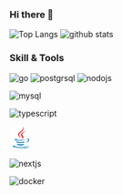 ### Hi there 👋

<p align="left"> 
  <img alt="Top Langs" height="150px" src="https://github-readme-stats.vercel.app/api/top-langs/?username=hato72&layout=compact&show_icons=true&theme=onedark" />
  <img alt="github stats" height="150px" src="https://github-readme-stats.vercel.app/api?username=hato72&theme=onedark&show_icons=ture" />
</p>

### Skill & Tools

<!-- 
<a href="https://ja.wikipedia.org/wiki/C%2B%2B" target="_blank"> 
<img src="" width="0" height="40"/></a> 
-->


<img src="https://i.imgur.com/FfxuBai.png" alt="go" width="30" height="40" /></a>
<img src="https://i.imgur.com/Vue1PQc.png" alt="postgrsql" width="43" height="40" /></a>
<img src="https://upload.wikimedia.org/wikipedia/commons/thumb/d/d9/Node.js_logo.svg/1200px-Node.js_logo.svg.png" alt="nodojs" width="60" height="40" /></a>


<img src="https://i.imgur.com/DhItfPT.png" alt="mysql" width="55" height="37" /></a>


<img src="https://miro.medium.com/max/816/1*TpbxEQy4ckB-g31PwUQPlg.png" alt="typescript" width="40" height="40" /></a>


<img src="https://raw.githubusercontent.com/devicons/devicon/master/icons/java/java-original.svg" alt="java" width="40" height="40" /></a>

<img src="https://i.imgur.com/xRPAKSY.png" alt="nextjs" width="41" height="41" /></a>
 

<img src="https://i.imgur.com/bg9mF8Z.png" alt="docker" width="43" height="40" /></a>



<!--
**hato72/hato72** is a ✨ _special_ ✨ repository because its `README.md` (this file) appears on your GitHub profile.

Here are some ideas to get you started:

- 🔭 I’m currently working on ...
- 🌱 I’m currently learning ...
- 👯 I’m looking to collaborate on ...
- 🤔 I’m looking for help with ...
- 💬 Ask me about ...
- 📫 How to reach me: ...
- 😄 Pronouns: ...
- ⚡ Fun fact: ...
-->
